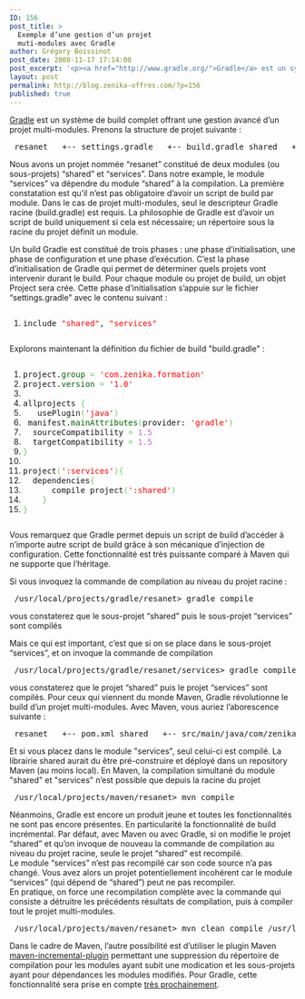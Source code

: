 ```yaml
---
ID: 156
post_title: >
  Exemple d’une gestion d’un projet
  muti-modules avec Gradle
author: Grégory Boissinot
post_date: 2008-11-17 17:14:00
post_excerpt: '<p><a href="http://www.gradle.org/">Gradle</a> est un système de build complet offrant une gestion avancé d’un projet multi-modules. Prenons la structure de projet suivante&nbsp;:</p> <pre> resanet   +-- settings.gradle   +-- build.gradle shared   +-- src/main/java/com/zenika/formation/resanet/Operator.java services   +-- src/main/java/com/zenika/formation/resanet/Authenticate.java </pre> <p>Nous avons un projet nommée “resanet” constitué de deux modules (ou sous-projets) “shared” et “services”. Dans notre example, le module  “services” va dépendre du module “shared” à la compilation. La première constatation est qu’il n’est pas obligatoire d’avoir un script de build par module. Dans le cas de projet multi-modules, seul le descripteur Gradle racine (build.gradle) est requis. La philosophie de Gradle est d’avoir un script de build uniquement si cela est nécessaire; un répertoire sous la racine du projet définit un module.</p>'
layout: post
permalink: http://blog.zenika-offres.com/?p=156
published: true
---
```

<p><a href="http://www.gradle.org/">Gradle</a> est un système de build complet offrant une gestion avancé d’un projet multi-modules. Prenons la structure de projet suivante&nbsp;:</p> <pre> resanet   +-- settings.gradle   +-- build.gradle shared   +-- src/main/java/com/zenika/formation/resanet/Operator.java services   +-- src/main/java/com/zenika/formation/resanet/Authenticate.java </pre> <p>Nous avons un projet nommée “resanet” constitué de deux modules (ou sous-projets) “shared” et “services”. Dans notre example, le module  “services” va dépendre du module “shared” à la compilation. La première constatation est qu’il n’est pas obligatoire d’avoir un script de build par module. Dans le cas de projet multi-modules, seul le descripteur Gradle racine (build.gradle) est requis. La philosophie de Gradle est d’avoir un script de build uniquement si cela est nécessaire; un répertoire sous la racine du projet définit un module.</p>
<!--more-->
<p>Un build Gradle est constitué de trois phases&nbsp;: une phase d’initialisation, une phase de configuration et une phase d’exécution. C’est la phase d’initialisation de Gradle qui permet de déterminer quels projets vont intervenir durant le build. Pour chaque module ou projet de build, un objet Project sera crée. Cette phase d’initialisation s’appuie sur le fichier “settings.gradle” avec le contenu suivant&nbsp;:</p> <pre class="groovy code groovy" style="font-family:inherit"><ol><li style="font-weight: normal;"><div style="font-family: monospace; font-weight: normal; font-style: normal; margin:0; padding:0; background:inherit;">include <span style="color: #ff0000;">&quot;shared&quot;</span>, <span style="color: #ff0000;">&quot;services&quot;</span></div></li></ol></pre> <p>Explorons maintenant la définition du fichier de build "build.gradle"&nbsp;:</p> <pre class="groovy code groovy" style="font-family:inherit"><ol><li style="font-weight: normal;"><div style="font-family: monospace; font-weight: normal; font-style: normal; margin:0; padding:0; background:inherit;">project.<span style="color: #006600;">group</span> <span style="color: #66cc66;">=</span> <span style="color: #ff0000;">'com.zenika.formation'</span></div></li><li style="font-weight: normal;"><div style="font-family: monospace; font-weight: normal; font-style: normal; margin:0; padding:0; background:inherit;">project.<span style="color: #006600;">version</span> <span style="color: #66cc66;">=</span> <span style="color: #ff0000;">'1.0'</span></div></li><li style="font-weight: normal;"><div style="font-family: monospace; font-weight: normal; font-style: normal; margin:0; padding:0; background:inherit;">&nbsp;</div></li><li style="font-weight: normal;"><div style="font-family: monospace; font-weight: normal; font-style: normal; margin:0; padding:0; background:inherit;">allprojects <span style="color: #66cc66;">&#123;</span></div></li><li style="font-weight: normal;"><div style="font-family: monospace; font-weight: normal; font-style: normal; margin:0; padding:0; background:inherit;">	usePlugin<span style="color: #66cc66;">&#40;</span><span style="color: #ff0000;">'java'</span><span style="color: #66cc66;">&#41;</span></div></li><li style="font-weight: normal;"><div style="font-family: monospace; font-weight: normal; font-style: normal; margin:0; padding:0; background:inherit;">	manifest.<span style="color: #006600;">mainAttributes</span><span style="color: #66cc66;">&#40;</span>provider: <span style="color: #ff0000;">'gradle'</span><span style="color: #66cc66;">&#41;</span></div></li><li style="font-weight: normal;"><div style="font-family: monospace; font-weight: normal; font-style: normal; margin:0; padding:0; background:inherit;">	sourceCompatibility <span style="color: #66cc66;">=</span> <span style="color: #cc66cc;">1.5</span></div></li><li style="font-weight: normal;"><div style="font-family: monospace; font-weight: normal; font-style: normal; margin:0; padding:0; background:inherit;">	targetCompatibility <span style="color: #66cc66;">=</span> <span style="color: #cc66cc;">1.5</span></div></li><li style="font-weight: normal;"><div style="font-family: monospace; font-weight: normal; font-style: normal; margin:0; padding:0; background:inherit;"><span style="color: #66cc66;">&#125;</span></div></li><li style="font-weight: normal;"><div style="font-family: monospace; font-weight: normal; font-style: normal; margin:0; padding:0; background:inherit;">&nbsp;</div></li><li style="font-weight: normal;"><div style="font-family: monospace; font-weight: normal; font-style: normal; margin:0; padding:0; background:inherit;">project<span style="color: #66cc66;">&#40;</span><span style="color: #ff0000;">':services'</span><span style="color: #66cc66;">&#41;</span><span style="color: #66cc66;">&#123;</span></div></li><li style="font-weight: normal;"><div style="font-family: monospace; font-weight: normal; font-style: normal; margin:0; padding:0; background:inherit;">	dependencies<span style="color: #66cc66;">&#123;</span></div></li><li style="font-weight: normal;"><div style="font-family: monospace; font-weight: normal; font-style: normal; margin:0; padding:0; background:inherit;">		compile project<span style="color: #66cc66;">&#40;</span><span style="color: #ff0000;">':shared'</span><span style="color: #66cc66;">&#41;</span></div></li><li style="font-weight: normal;"><div style="font-family: monospace; font-weight: normal; font-style: normal; margin:0; padding:0; background:inherit;">	<span style="color: #66cc66;">&#125;</span></div></li><li style="font-weight: normal;"><div style="font-family: monospace; font-weight: normal; font-style: normal; margin:0; padding:0; background:inherit;"><span style="color: #66cc66;">&#125;</span></div></li></ol></pre> <p>Vous remarquez que Gradle permet depuis un script de build d’accéder à n’importe autre script de build grâce à son mécanique d’injection de configuration. Cette fonctionnalité est très puissante comparé à Maven qui ne supporte que l’héritage.</p> <p>Si vous invoquez la commande de compilation au niveau du projet racine&nbsp;:</p> <pre> /usr/local/projects/gradle/resanet&gt; gradle compile </pre> <p>vous constaterez que le sous-projet “shared” puis le sous-projet “services” sont compilés</p> <p>Mais ce qui est important, c’est que si on se place dans le sous-projet “services”, et on invoque la commande de compilation</p> <pre> /usr/local/projects/gradle/resanet/services&gt; gradle compile </pre> <p>vous constaterez que le projet “shared” puis le projet “services” sont compilés. Pour ceux qui viennent du monde Maven, Gradle révolutionne le build d’un projet multi-modules. Avec Maven, vous auriez l’aborescence suivante&nbsp;:</p> <pre> resanet   +-- pom.xml shared   +-- src/main/java/com/zenika/formation/resanet/Operator.java   +-- pom.xml services   +-- src/main/java/com/zenika/formation/resanet/Authenticate.java   +-- pom.xml </pre> <p>Et si vous placez dans le module "services", seul celui-ci est compilé. La librairie shared aurait du être pré-construire et déployé dans un repository Maven (au moins local). En Maven, la compilation simultané du module "shared" et "services" n’est possible que depuis la racine du projet</p> <pre> /usr/local/projects/maven/resanet&gt; mvn compile </pre> <p>Néanmoins, Gradle est encore un produit jeune et toutes les fonctionnalités ne sont pas encore présentes. En particularité la fonctionnalité de build incrémental. Par défaut, avec Maven ou avec Gradle, si on modifie le projet “shared” et qu’on invoque de nouveau la commande de compilation au niveau du projet racine, seule le projet “shared” est recompilé.<br />
Le module “services” n’est pas recompilé car son code source n’a pas changé. Vous avez alors un projet potentiellement incohérent car le module “services” (qui dépend de “shared”) peut ne pas recompiler.<br />
En pratique,  on force une recompilation complète avec la commande qui consiste a détruitre les précédents résultats de compilation, puis à compiler tout le projet multi-modules.</p> <pre> /usr/local/projects/maven/resanet&gt; mvn clean compile /usr/local/projects/gradle/resanet&gt; gradle clean compile </pre> <p>Dans le cadre de Maven, l’autre possibilité est d’utiliser le plugin Maven <a href="https://maven-incremental-build.dev.java.net/">maven-incremental-plugin</a> permettant une suppression du répertoire de compilation pour les modules ayant subit une modication et les sous-projets ayant pour dépendances les modules modifiés. Pour Gradle, cette fonctionnalité sera prise en compte <a href="http://jira.codehaus.org/browse/GRADLE-66">très prochainement</a>.</p>